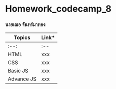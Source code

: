 # Homework_codecamp_8
### นายเฌอ จันทร์มาทอง

| **Topics**  | **Link***|
------------- | -------------
|:--:|:--|
| HTML  | xxx |
| CSS  | xxx |
| Basic JS | xxx |
| Advance JS | xxx | 
